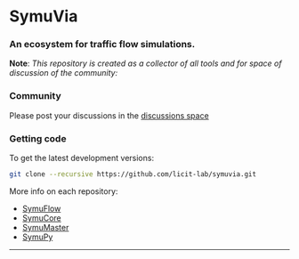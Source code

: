 # SymuVia

### An ecosystem for traffic flow simulations. 

**Note**: *This repository is created as a collector of all tools and for space of discussion of the community:*

### Community 

Please post your discussions in the [discussions space](https://github.com/licit-lab/symuvia/discussions)
### Getting code

To get the latest development versions:

```sh
git clone --recursive https://github.com/licit-lab/symuvia.git
```

More info on each repository: 

- [SymuFlow](https://github.com/licit-lab/symuflow)
- [SymuCore](https://github.com/licit-lab/symucore)
- [SymuMaster](https://github.com/licit-lab/symumaster)
- [SymuPy](https://github.com/licit-lab/symupy)

----